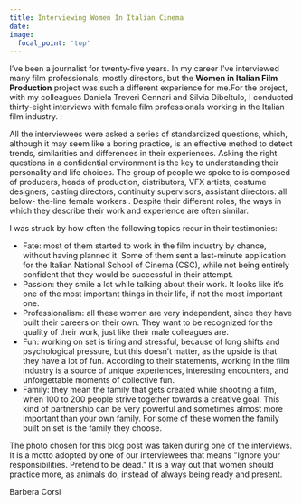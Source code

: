 ```yaml
---
title: Interviewing Women In Italian Cinema
date: 
image:
  focal_point: 'top'
---
```


I’ve been a journalist for twenty-five  years. In my career I’ve interviewed many film professionals, mostly directors, but the **Women in Italian Film Production** project was such a different experience for me.For the project, with my colleagues Daniela Treveri Gennari and Silvia Dibeltulo, I conducted thirty-eight interviews with female film professionals working in the Italian film industry.  :

<!--more-->

All the interviewees were asked a series of standardized questions, which,  although it may seem like a boring practice, is an effective method to detect trends, similarities and differences in their experiences. Asking the right questions in a confidential environment is the key to understanding their personality and life choices. 
The group of people we spoke to is composed of producers, heads of production, distributors, VFX artists, costume designers, casting directors, continuity supervisors, assistant directors: all below- the-line female workers . Despite their different roles, the ways in which  they describe their work and experience are often similar.

I was struck by how often the following topics recur in their testimonies:
<ul><li>Fate: most of them started to work in the film industry by chance, without having planned it. Some of them sent a last-minute application for the Italian National School of Cinema (CSC), while not being entirely confident that they would be successful in  their attempt.</li>
<li>Passion: they smile a lot while talking about their work. It looks like it’s one of the most important things in their life, if not the most important one.</li>
<li>Professionalism: all these women are very independent, since they have built their careers on their own. They want to be recognized for the quality of their work, just like their male colleagues are.</li>
<li>Fun: working on set is tiring and stressful, because of long shifts and psychological pressure, but this doesn’t matter, as the upside is that they  have a lot of fun. According to their statements, working in the film industry is a source of unique experiences, interesting encounters, and unforgettable moments of collective fun.</li>
<li>Family: they mean the family that gets created while shooting a film, when 100 to 200 people strive together towards a creative goal. This kind of partnership can be very powerful and sometimes almost more important than your own family. For some of these women the family built on set is the family they choose.</li></ul>

The photo chosen for this blog post was taken during one of the interviews. It is a motto adopted by one of our interviewees that means "Ignore your responsibilities. Pretend to be dead." It is a way out that women should practice more, as animals do, instead of always being ready and present.

Barbera Corsi


